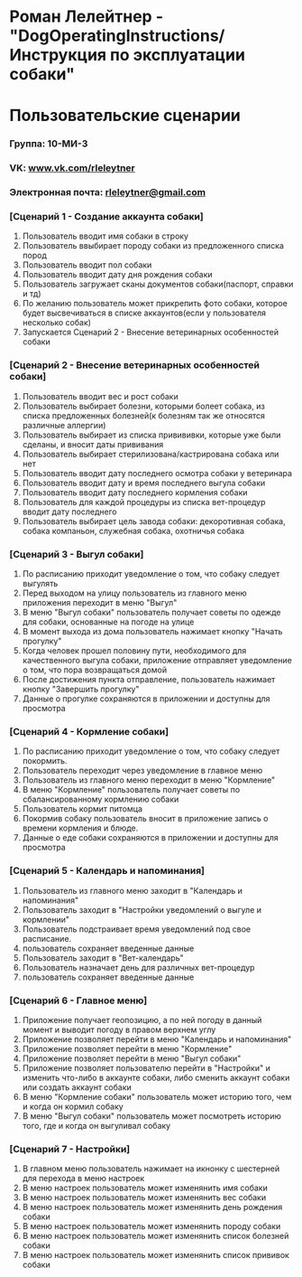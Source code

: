 # Роман Лелейтнер - "DogOperatingInstructions/Инструкция по эксплуатации собаки"
# Пользовательские сценарии

### Группа: 10-МИ-3
### VK: www.vk.com/rleleytner
### Электронная почта: rleleytner@gmail.com


### [Сценарий 1 - Создание аккаунта собаки]

1. Пользователь вводит имя собаки в строку
2. Пользователь ввыбирает породу собаки из предложенного списка пород
3. Пользователь вводит пол собаки
4. Пользователь вводит дату дня рождения собаки
5. Пользователь загружает сканы документов собаки(паспорт, справки и тд)
6. По желанию пользователь может прикрепить фото собаки, которое будет высвечиваться в списке аккаунтов(если у пользователя несколько собак)
7. Запускается Сценарий 2 - Внесение ветеринарных особенностей собаки


### [Сценарий 2 - Внесение ветеринарных особенностей собаки]

1. Пользователь вводит вес и рост собаки
2. Пользователь выбирает болезни, которыми болеет собака, из списка предложенных болезней(к болезням так же относятся различные аллергии)
3. Пользователь выбирает из списка привививки, которые уже были сделаны, и вносит даты прививания
4. Пользователь выбирает стерилизована/кастрирована собака или нет
5. Пользователь вводит дату последнего осмотра собаки у ветеринара
6. Пользователь вводит дату и время последнего выгула собаки
7. Пользователь вводит дату последнего кормления собаки
9. Пользователь для каждой процедуры из списка вет-процедур вводит дату последнего
8. Пользователь выбирает цель завода собаки: декоротивная собака, собака компаньон, служебная собака, охотничья собака 

### [Сценарий 3 - Выгул собаки]

1. По расписанию приходит уведомление о том, что собаку следует выгулять 
2. Перед выходом на улицу пользователь из главного меню приложения переходит в меню "Выгул"
3. В меню "Выгул собаки" пользователь получает советы по одежде для собаки, основанные на погоде на улице
4. В момент выхода из дома пользователь нажимает кнопку "Начать прогулку"
5. Когда человек прошел половину пути, необходимого для качественного выгула собаки, приложение отправляет уведомление о том, что пора возвращаться домой
6. После достижения пункта отправление, пользователь нажимает кнопку "Завершить прогулку"
7. Данные о прогулке сохраняются в приложении и доступны для просмотра

### [Сценарий  4 - Кормление собаки]

1. По расписанию приходит уведомление о том, что собаку следует покормить.
2. Пользователь переходит через уведомление в главное меню
3. Пользователь из главного меню переходит в меню "Кормление"
4. В меню "Кормление" пользователь получает советы по сбалансированному кормлению собаки
5. Пользователь кормит питомца
6. Покормив собаку пользователь вносит в приложение запись о времени кормления и блюде.
7. Данные о еде собаки сохраняются в приложении и доступны для просмотра

### [Сценарий 5 - Календарь и напоминания]

1. Пользователь из главного меню заходит в "Календарь и напоминания"
2. Пользователь заходит в "Настройки уведомлений о выгуле и кормлении"
3. Пользователь подстраивает время уведомлений под свое расписание.
4. пользователь сохраняет введенные данные
5. Пользователь заходит в "Вет-календарь"
6. Пользователь назначает день для различных вет-процедур
7. пользователь сохраняет введенные данные

### [Сценарий 6 - Главное меню]

1. Приложение получает геопозицию, а по ней погоду в данный момент и выводит погоду в правом верхнем углу
2. Приложение позволяет перейти в меню "Календарь и напоминания"
3. Приложение позволяет перейти в меню "Кормление"
4. Приложение позволяет перейти в меню "Выгул собаки"
5. Приложение позволяет пользователю перейти в "Настройки" и изменить что-либо в аккаунте собаки, либо сменить аккаунт собаки или создать аккаунт собаки
6. В меню "Кормление собаки" пользователь может историю того, чем и когда он кормил собаку
7. В меню "Выгул собаки" пользователь может посмотреть историю того, где и когда он выгуливал собаку

### [Сценарий 7 - Настройки]

1. В главном меню пользователь нажимает на икнонку с шестерней для перехода в меню настроек
2. В меню настроек пользователь может изменянить имя собаки
3. В меню настроек пользователь может изменянить вес собаки
4. В меню настроек пользователь может изменянить день рождения собаки
5. В меню настроек пользователь может изменянить породу собаки
6. В меню настроек пользователь может изменянить список болезней собаки
7. В меню настроек пользователь может изменянить список прививок собаки
